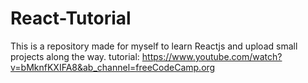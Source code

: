# React-Tutorial
This is a repository made for myself to learn Reactjs and upload small projects along the way.
tutorial: https://www.youtube.com/watch?v=bMknfKXIFA8&ab_channel=freeCodeCamp.org
